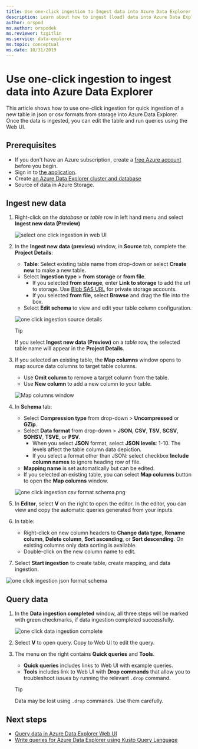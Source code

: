 ```yaml
---
title: Use one-click ingestion to Ingest data into Azure Data Explorer
description: Learn about how to ingest (load) data into Azure Data Explorer simply using one-click ingestion.
author: orspod
ms.author: orspodek
ms.reviewer: tzgitlin
ms.service: data-explorer
ms.topic: conceptual
ms.date: 10/31/2019
---
```


# Use one-click ingestion to ingest data into Azure Data Explorer

This article shows how to use one-click ingestion for quick ingestion of a new table in json or csv formats from storage into Azure Data Explorer. Once the data is ingested, you can edit the table and run queries using the Web UI.

## Prerequisites

* If you don't have an Azure subscription, create a [free Azure account](https://azure.microsoft.com/free/) before you begin.
* Sign in to [the application](https://dataexplorer.azure.com/).
* Create [an Azure Data Explorer cluster and database](create-cluster-database-portal.md)
* Source of data in Azure Storage.

## Ingest new data

1. Right-click on the *database* or *table* row in left hand menu and select **Ingest new data (Preview)**

    ![select one click ingestion in web UI](media/ingest-data-one-click/one-click-ingestion-in-webui.png)   
 
1. In the **Ingest new data (preview)** window, in **Source** tab, complete the **Project Details**:

    * **Table**: Select existing table name from drop-down or select **Create new** to make a new table.
	* Select **Ingestion type** > **from storage** or **from file**.
	    * If you selected **from storage**, enter **Link to storage** to add the url to storage. Use [Blob SAS URL](/azure/vs-azure-tools-storage-explorer-blobs#get-the-sas-for-a-blob-container) for private storage accounts. 
        * If you selected **from file**, select **Browse** and drag the file into the box.
    * Select **Edit schema** to view and edit your table column configuration.
 
    ![one click ingestion source details](media/ingest-data-one-click/one-click-ingestion-source.png) 

    > [!TIP]
    > If you select **Ingest new data (Preview)** on a *table* row, the selected table name will appear in the **Project Details**.

1. If you selected an existing table, the **Map columns** window opens to map source data columns to target table columns. 
    * Use **Omit column** to remove a target column from the table. 
    * Use **New column** to add a new column to your table. 

    ![Map columns window](media/ingest-data-one-click/one-click-map-columns-window.png)

1. In **Schema** tab:

    * Select **Compression type** from drop-down > **Uncompressed** or **GZip**.
    * Select **Data format** from drop-down > **JSON**, **CSV**, **TSV**, **SCSV**, **SOHSV**, **TSVE**, or **PSV**. 
        * When you select **JSON** format, select **JSON levels**: 1-10. The levels affect the table column data depiction. 
        * If you select a format other than JSON: select checkbox **Include column names** to ignore heading row of file.    
    * **Mapping name** is set automatically but can be edited.
    * If you selected an existing table, you can select **Map columns** button to open the **Map columns** window.

    ![one click ingestion csv format schema.png](media/ingest-data-one-click/one-click-csv-format.png)

1. In **Editor**, select **V** on the right to open the editor. In the editor, you can view and copy the automatic queries generated from your inputs. 

1.	In table: 
    * Right-click on new column headers to **Change data type**, **Rename column**, **Delete column**, **Sort ascending**, or **Sort descending**. On existing columns only data sorting is available. 
    * Double-click on the new column name to edit.

1. Select **Start ingestion** to create table, create mapping, and data ingestion.

![one click ingestion json format schema](media/ingest-data-one-click/one-click-json-format.png) 
 
## Query data

1. In the **Data ingestion completed** window, all three steps will be marked with green checkmarks, if data ingestion completed successfully. 
 
    ![one click data ingestion complete](media/ingest-data-one-click/one-click-data-ingestion-complete.png)

1. Select **V** to open query. Copy to Web UI to edit the query.

1. The menu on the right contains **Quick queries** and **Tools**. 

    * **Quick queries** includes links to Web UI with example queries.
    * **Tools** includes link to Web UI with **Drop commands** that allow you to troubleshoot issues by running the relevant `.drop` command.

    > [!TIP]
    > Data may be lost using `.drop` commands. Use them carefully.

## Next steps

* [Query data in Azure Data Explorer Web UI](web-query-data.md)
* [Write queries for Azure Data Explorer using Kusto Query Language](write-queries.md)
